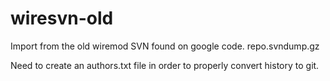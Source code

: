 # wiresvn-old
Import from the old wiremod SVN found on google code. repo.svndump.gz

Need to create an authors.txt file in order to properly convert history to git.
